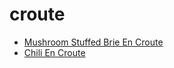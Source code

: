 # croute

 * [Mushroom Stuffed Brie En Croute](index/m/mushroom-stuffed-brie-en-croute-15732.json)
 * [Chili En Croute](index/c/chili-en-croute.json)
